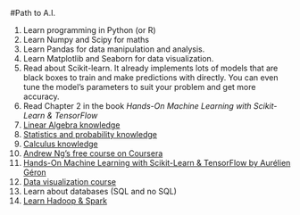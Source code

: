 #Path to A.I.

1. Learn programming in Python (or R)
1. Learn Numpy and Scipy for maths
1. Learn Pandas for data manipulation and analysis.
1. Learn Matplotlib and Seaborn for data visualization.
1. Read about Scikit-learn. It already implements lots of models that are black boxes to train and make predictions with directly. You can even tune the model’s parameters to suit your problem and get more accuracy.
1. Read Chapter 2 in the book *Hands-On Machine Learning with Scikit-Learn & TensorFlow*
1. [Linear Algebra knowledge](https://ocw.mit.edu/courses/mathematics/18-06-linear-algebra-spring-2010/)
1. [Statistics and probability knowledge](https://www.khanacademy.org/math/statistics-probability)
1. [Calculus knowledge](https://www.youtube.com/playlist?list=PLZHQObOWTQDMsr9K-rj53DwVRMYO3t5Yr)
1. [Andrew Ng’s free course on Coursera](https://www.coursera.org/learn/machine-learning)
1. [Hands-On Machine Learning with Scikit-Learn & TensorFlow by Aurélien Géron](https://www.oreilly.com/library/view/hands-on-machine-learning/9781491962282/)
1. [Data visualization course](https://www.edx.org/course/data-visualization-a-practical-approach-for-absolute-beginners-0)
1. Learn about databases (SQL and no SQL)
1. [Learn Hadoop & Spark](https://www.udemy.com/share/1000lU)


